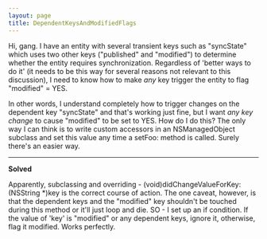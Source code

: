 ```yaml
---
layout: page
title: DependentKeysAndModifiedFlags
---
```


Hi, gang. I have an entity with several transient keys such as "syncState" which uses two other keys ("published" and "modified") to determine whether the entity requires synchronization. Regardless of 'better ways to do it' (it needs to be this way for several reasons not relevant to this discussion), I need to know how to make *any* key trigger the entity to flag "modified" = YES.

In other words, I understand completely how to trigger changes on the dependent key "syncState" and that's working just fine, but I want *any key change* to cause "modified" to be set to YES. How do I do this? The only way I can think is to write custom accessors in an NSManagedObject subclass and set this value any time a     setFoo: method is called. Surely there's an easier way.

----

**Solved**

Apparently, subclassing and overriding     - (void)didChangeValueForKey:(NSString *)key is the correct course of action. The one caveat, however, is that the dependent keys and the "modified" key shouldn't be touched during this method or it'll just loop and die. SO - I set up an if condition. If the value of 'key' is "modified" or any dependent keys, ignore it, otherwise, flag it modified. Works perfectly.

